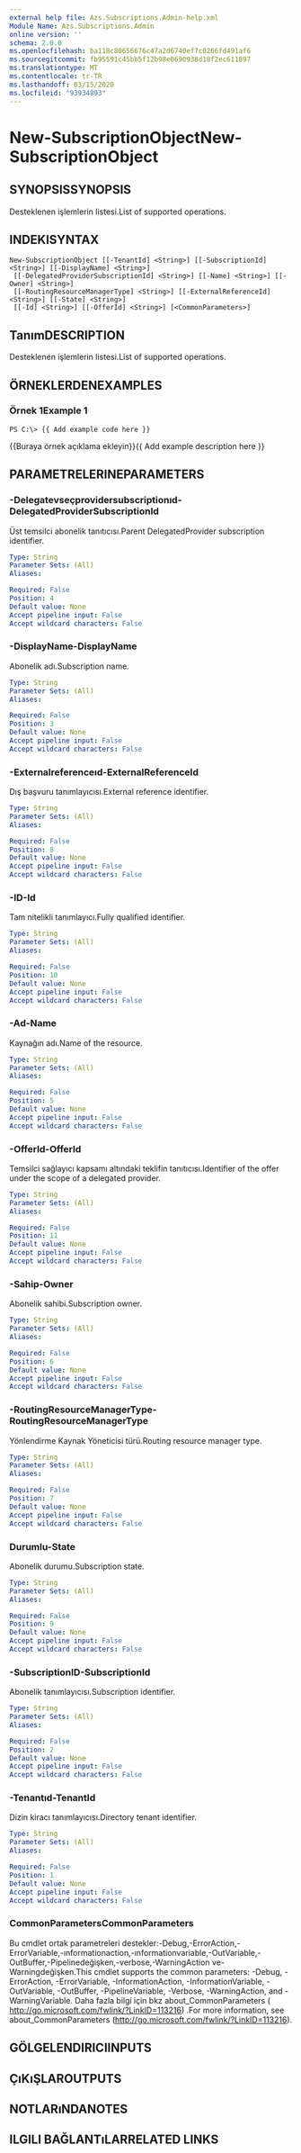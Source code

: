 ```yaml
---
external help file: Azs.Subscriptions.Admin-help.xml
Module Name: Azs.Subscriptions.Admin
online version: ''
schema: 2.0.0
ms.openlocfilehash: ba118c80656676c47a2d6740ef7c0266fd491af6
ms.sourcegitcommit: fb95591c45bb5f12b98e0690938d18f2ec611897
ms.translationtype: MT
ms.contentlocale: tr-TR
ms.lasthandoff: 03/15/2020
ms.locfileid: "93934893"
---
```

# <span data-ttu-id="1772d-101">New-SubscriptionObject</span><span class="sxs-lookup"><span data-stu-id="1772d-101">New-SubscriptionObject</span></span>

## <span data-ttu-id="1772d-102">SYNOPSIS</span><span class="sxs-lookup"><span data-stu-id="1772d-102">SYNOPSIS</span></span>
<span data-ttu-id="1772d-103">Desteklenen işlemlerin listesi.</span><span class="sxs-lookup"><span data-stu-id="1772d-103">List of supported operations.</span></span>

## <span data-ttu-id="1772d-104">INDEKI</span><span class="sxs-lookup"><span data-stu-id="1772d-104">SYNTAX</span></span>

```
New-SubscriptionObject [[-TenantId] <String>] [[-SubscriptionId] <String>] [[-DisplayName] <String>]
 [[-DelegatedProviderSubscriptionId] <String>] [[-Name] <String>] [[-Owner] <String>]
 [[-RoutingResourceManagerType] <String>] [[-ExternalReferenceId] <String>] [[-State] <String>]
 [[-Id] <String>] [[-OfferId] <String>] [<CommonParameters>]
```

## <span data-ttu-id="1772d-105">Tanım</span><span class="sxs-lookup"><span data-stu-id="1772d-105">DESCRIPTION</span></span>
<span data-ttu-id="1772d-106">Desteklenen işlemlerin listesi.</span><span class="sxs-lookup"><span data-stu-id="1772d-106">List of supported operations.</span></span>

## <span data-ttu-id="1772d-107">ÖRNEKLERDEN</span><span class="sxs-lookup"><span data-stu-id="1772d-107">EXAMPLES</span></span>

### <span data-ttu-id="1772d-108">Örnek 1</span><span class="sxs-lookup"><span data-stu-id="1772d-108">Example 1</span></span>
```
PS C:\> {{ Add example code here }}
```

<span data-ttu-id="1772d-109">{{Buraya örnek açıklama ekleyin}}</span><span class="sxs-lookup"><span data-stu-id="1772d-109">{{ Add example description here }}</span></span>

## <span data-ttu-id="1772d-110">PARAMETRELERINE</span><span class="sxs-lookup"><span data-stu-id="1772d-110">PARAMETERS</span></span>

### <span data-ttu-id="1772d-111">-Delegatevseçprovidersubscriptionıd</span><span class="sxs-lookup"><span data-stu-id="1772d-111">-DelegatedProviderSubscriptionId</span></span>
<span data-ttu-id="1772d-112">Üst temsilci abonelik tanıtıcısı.</span><span class="sxs-lookup"><span data-stu-id="1772d-112">Parent DelegatedProvider subscription identifier.</span></span>

```yaml
Type: String
Parameter Sets: (All)
Aliases: 

Required: False
Position: 4
Default value: None
Accept pipeline input: False
Accept wildcard characters: False
```

### <span data-ttu-id="1772d-113">-DisplayName</span><span class="sxs-lookup"><span data-stu-id="1772d-113">-DisplayName</span></span>
<span data-ttu-id="1772d-114">Abonelik adı.</span><span class="sxs-lookup"><span data-stu-id="1772d-114">Subscription name.</span></span>

```yaml
Type: String
Parameter Sets: (All)
Aliases: 

Required: False
Position: 3
Default value: None
Accept pipeline input: False
Accept wildcard characters: False
```

### <span data-ttu-id="1772d-115">-Externalreferenceıd</span><span class="sxs-lookup"><span data-stu-id="1772d-115">-ExternalReferenceId</span></span>
<span data-ttu-id="1772d-116">Dış başvuru tanımlayıcısı.</span><span class="sxs-lookup"><span data-stu-id="1772d-116">External reference identifier.</span></span>

```yaml
Type: String
Parameter Sets: (All)
Aliases: 

Required: False
Position: 8
Default value: None
Accept pipeline input: False
Accept wildcard characters: False
```

### <span data-ttu-id="1772d-117">-ID</span><span class="sxs-lookup"><span data-stu-id="1772d-117">-Id</span></span>
<span data-ttu-id="1772d-118">Tam nitelikli tanımlayıcı.</span><span class="sxs-lookup"><span data-stu-id="1772d-118">Fully qualified identifier.</span></span>

```yaml
Type: String
Parameter Sets: (All)
Aliases: 

Required: False
Position: 10
Default value: None
Accept pipeline input: False
Accept wildcard characters: False
```

### <span data-ttu-id="1772d-119">-Ad</span><span class="sxs-lookup"><span data-stu-id="1772d-119">-Name</span></span>
<span data-ttu-id="1772d-120">Kaynağın adı.</span><span class="sxs-lookup"><span data-stu-id="1772d-120">Name of the resource.</span></span>

```yaml
Type: String
Parameter Sets: (All)
Aliases: 

Required: False
Position: 5
Default value: None
Accept pipeline input: False
Accept wildcard characters: False
```

### <span data-ttu-id="1772d-121">-OfferId</span><span class="sxs-lookup"><span data-stu-id="1772d-121">-OfferId</span></span>
<span data-ttu-id="1772d-122">Temsilci sağlayıcı kapsamı altındaki teklifin tanıtıcısı.</span><span class="sxs-lookup"><span data-stu-id="1772d-122">Identifier of the offer under the scope of a delegated provider.</span></span>

```yaml
Type: String
Parameter Sets: (All)
Aliases: 

Required: False
Position: 11
Default value: None
Accept pipeline input: False
Accept wildcard characters: False
```

### <span data-ttu-id="1772d-123">-Sahip</span><span class="sxs-lookup"><span data-stu-id="1772d-123">-Owner</span></span>
<span data-ttu-id="1772d-124">Abonelik sahibi.</span><span class="sxs-lookup"><span data-stu-id="1772d-124">Subscription owner.</span></span>

```yaml
Type: String
Parameter Sets: (All)
Aliases: 

Required: False
Position: 6
Default value: None
Accept pipeline input: False
Accept wildcard characters: False
```

### <span data-ttu-id="1772d-125">-RoutingResourceManagerType</span><span class="sxs-lookup"><span data-stu-id="1772d-125">-RoutingResourceManagerType</span></span>
<span data-ttu-id="1772d-126">Yönlendirme Kaynak Yöneticisi türü.</span><span class="sxs-lookup"><span data-stu-id="1772d-126">Routing resource manager type.</span></span>

```yaml
Type: String
Parameter Sets: (All)
Aliases: 

Required: False
Position: 7
Default value: None
Accept pipeline input: False
Accept wildcard characters: False
```

### <span data-ttu-id="1772d-127">Durumlu</span><span class="sxs-lookup"><span data-stu-id="1772d-127">-State</span></span>
<span data-ttu-id="1772d-128">Abonelik durumu.</span><span class="sxs-lookup"><span data-stu-id="1772d-128">Subscription state.</span></span>

```yaml
Type: String
Parameter Sets: (All)
Aliases: 

Required: False
Position: 9
Default value: None
Accept pipeline input: False
Accept wildcard characters: False
```

### <span data-ttu-id="1772d-129">-SubscriptionID</span><span class="sxs-lookup"><span data-stu-id="1772d-129">-SubscriptionId</span></span>
<span data-ttu-id="1772d-130">Abonelik tanımlayıcısı.</span><span class="sxs-lookup"><span data-stu-id="1772d-130">Subscription identifier.</span></span>

```yaml
Type: String
Parameter Sets: (All)
Aliases: 

Required: False
Position: 2
Default value: None
Accept pipeline input: False
Accept wildcard characters: False
```

### <span data-ttu-id="1772d-131">-Tenantıd</span><span class="sxs-lookup"><span data-stu-id="1772d-131">-TenantId</span></span>
<span data-ttu-id="1772d-132">Dizin kiracı tanımlayıcısı.</span><span class="sxs-lookup"><span data-stu-id="1772d-132">Directory tenant identifier.</span></span>

```yaml
Type: String
Parameter Sets: (All)
Aliases: 

Required: False
Position: 1
Default value: None
Accept pipeline input: False
Accept wildcard characters: False
```

### <span data-ttu-id="1772d-133">CommonParameters</span><span class="sxs-lookup"><span data-stu-id="1772d-133">CommonParameters</span></span>
<span data-ttu-id="1772d-134">Bu cmdlet ortak parametreleri destekler:-Debug,-ErrorAction,-ErrorVariable,-ınformationaction,-ınformationvariable,-OutVariable,-OutBuffer,-Pipelinedeğişken,-verbose,-WarningAction ve-Warningdeğişken.</span><span class="sxs-lookup"><span data-stu-id="1772d-134">This cmdlet supports the common parameters: -Debug, -ErrorAction, -ErrorVariable, -InformationAction, -InformationVariable, -OutVariable, -OutBuffer, -PipelineVariable, -Verbose, -WarningAction, and -WarningVariable.</span></span> <span data-ttu-id="1772d-135">Daha fazla bilgi için bkz about_CommonParameters ( http://go.microsoft.com/fwlink/?LinkID=113216) .</span><span class="sxs-lookup"><span data-stu-id="1772d-135">For more information, see about_CommonParameters (http://go.microsoft.com/fwlink/?LinkID=113216).</span></span>

## <span data-ttu-id="1772d-136">GÖLGELENDIRICI</span><span class="sxs-lookup"><span data-stu-id="1772d-136">INPUTS</span></span>

## <span data-ttu-id="1772d-137">ÇıKıŞLAR</span><span class="sxs-lookup"><span data-stu-id="1772d-137">OUTPUTS</span></span>

## <span data-ttu-id="1772d-138">NOTLARıNDA</span><span class="sxs-lookup"><span data-stu-id="1772d-138">NOTES</span></span>

## <span data-ttu-id="1772d-139">ILGILI BAĞLANTıLAR</span><span class="sxs-lookup"><span data-stu-id="1772d-139">RELATED LINKS</span></span>

